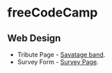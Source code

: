# freeCodeCamp


## Web Design

* Tribute Page - [Savatage band](https://bogdannitica99.github.io/freeCodeCamp/Web%20Design/Tribute%20Page/).
* Survey Form - [Survey Page](https://bogdannitica99.github.io/freeCodeCamp/Web%20Design/Survey%20Form/).
